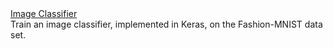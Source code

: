 <div class="row mt-1">
  <div class="col-sm-4">
    <a class="btn btn-default" href="/docs/start/image-classifier/"
       >Image Classifier <i class="fa next"></i></a>
  </div>
  <div class="col-sm-8">
    Train an image classifier, implemented in Keras, on the
    Fashion-MNIST data set.
  </div>
</div>
